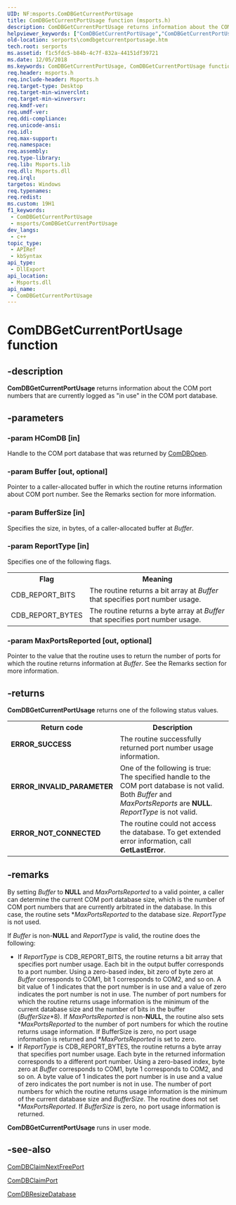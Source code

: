 ```yaml
---
UID: NF:msports.ComDBGetCurrentPortUsage
title: ComDBGetCurrentPortUsage function (msports.h)
description: ComDBGetCurrentPortUsage returns information about the COM port numbers that are currently logged as &quot;in use&quot; in the COM port database.
helpviewer_keywords: ["ComDBGetCurrentPortUsage","ComDBGetCurrentPortUsage function [Serial Ports]","comdb_b4de1b55-d769-424f-842a-21a8cb28ef1d.xml","msports/ComDBGetCurrentPortUsage","serports.comdbgetcurrentportusage"]
old-location: serports\comdbgetcurrentportusage.htm
tech.root: serports
ms.assetid: f1c5fdc5-b84b-4c7f-832a-44151df39721
ms.date: 12/05/2018
ms.keywords: ComDBGetCurrentPortUsage, ComDBGetCurrentPortUsage function [Serial Ports], comdb_b4de1b55-d769-424f-842a-21a8cb28ef1d.xml, msports/ComDBGetCurrentPortUsage, serports.comdbgetcurrentportusage
req.header: msports.h
req.include-header: Msports.h
req.target-type: Desktop
req.target-min-winverclnt: 
req.target-min-winversvr: 
req.kmdf-ver: 
req.umdf-ver: 
req.ddi-compliance: 
req.unicode-ansi: 
req.idl: 
req.max-support: 
req.namespace: 
req.assembly: 
req.type-library: 
req.lib: Msports.lib
req.dll: Msports.dll
req.irql: 
targetos: Windows
req.typenames: 
req.redist: 
ms.custom: 19H1
f1_keywords:
 - ComDBGetCurrentPortUsage
 - msports/ComDBGetCurrentPortUsage
dev_langs:
 - c++
topic_type:
 - APIRef
 - kbSyntax
api_type:
 - DllExport
api_location:
 - Msports.dll
api_name:
 - ComDBGetCurrentPortUsage
---
```


# ComDBGetCurrentPortUsage function


## -description

<b>ComDBGetCurrentPortUsage</b> returns information about the COM port numbers that are currently logged as "in use" in the COM port database.

## -parameters

### -param HComDB [in]

Handle to the COM port database that was returned by <a href="https://docs.microsoft.com/windows/desktop/api/msports/nf-msports-comdbopen">ComDBOpen</a>.

### -param Buffer [out, optional]

Pointer to a caller-allocated buffer in which the routine returns information about COM port number. See the Remarks section for more information.

### -param BufferSize [in]

Specifies the size, in bytes, of a caller-allocated buffer at <i>Buffer</i>.

### -param ReportType [in]

Specifies one of the following flags.

<table>
<tr>
<th>Flag</th>
<th>Meaning</th>
</tr>
<tr>
<td>
CDB_REPORT_BITS

</td>
<td>
The routine returns a bit array at <i>Buffer</i> that specifies port number usage.

</td>
</tr>
<tr>
<td>
CDB_REPORT_BYTES

</td>
<td>
The routine returns a byte array at <i>Buffer</i> that specifies port number usage.

</td>
</tr>
</table>

### -param MaxPortsReported [out, optional]

Pointer to the value that the routine uses to return the number of ports for which the routine returns information at <i>Buffer</i>. See the Remarks section for more information.

## -returns

<b>ComDBGetCurrentPortUsage</b> returns one of the following status values.

<table>
<tr>
<th>Return code</th>
<th>Description</th>
</tr>
<tr>
<td width="40%">
<dl>
<dt><b>ERROR_SUCCESS</b></dt>
</dl>
</td>
<td width="60%">
The routine successfully returned port number usage information.

</td>
</tr>
<tr>
<td width="40%">
<dl>
<dt><b>ERROR_INVALID_PARAMETER</b></dt>
</dl>
</td>
<td width="60%">
One of the following is true: The specified handle to the COM port database is not valid. Both <i>Buffer</i> and <i>MaxPortsReports</i> are <b>NULL</b>. <i>ReportType</i> is not valid.

</td>
</tr>
<tr>
<td width="40%">
<dl>
<dt><b>ERROR_NOT_CONNECTED</b></dt>
</dl>
</td>
<td width="60%">
The routine could not access the database. To get extended error information, call <b>GetLastError</b>.

</td>
</tr>
</table>

## -remarks

By setting <i>Buffer</i> to <b>NULL</b> and <i>MaxPortsReported</i> to a valid pointer, a caller can determine the current COM port database size, which is the number of COM port numbers that are currently arbitrated in the database. In this case, the routine sets *<i>MaxPortsReported</i> to the database size. <i>ReportType</i> is not used. 

If <i>Buffer</i> is non-<b>NULL</b> and <i>ReportType</i> is valid, the routine does the following:

<ul>
<li>
If <i>ReportType</i> is CDB_REPORT_BITS, the routine returns a bit array that specifies port number usage. Each bit in the output buffer corresponds to a port number. Using a zero-based index, bit zero of byte zero at <i>Buffer</i> corresponds to COM1, bit 1 corresponds to COM2, and so on. A bit value of 1 indicates that the port number is in use and a value of zero indicates the port number is not in use. The number of port numbers for which the routine returns usage information is the minimum of the current database size and the number of bits in the buffer (<i>BufferSize</i>*8). If <i>MaxPortsReported</i> is non-<b>NULL</b>, the routine also sets *<i>MaxPortsReported</i> to the number of port numbers for which the routine returns usage information. If BufferSize is zero, no port usage information is returned and *<i>MaxPortsReported</i> is set to zero.

</li>
<li>
If <i>ReportType</i> is CDB_REPORT_BYTES, the routine returns a byte array that specifies port number usage. Each byte in the returned information corresponds to a different port number. Using a zero-based index, byte zero at <i>Buffe</i>r corresponds to COM1, byte 1 corresponds to COM2, and so on. A byte value of 1 indicates the port number is in use and a value of zero indicates the port number is not in use. The number of port numbers for which the routine returns usage information is the minimum of the current database size and <i>BufferSize</i>. The routine does not set *<i>MaxPortsReported</i>. If <i>BufferSize</i> is zero, no port usage information is returned.

</li>
</ul>
<b>ComDBGetCurrentPortUsage</b> runs in user mode.

## -see-also

<a href="https://docs.microsoft.com/windows/desktop/api/msports/nf-msports-comdbclaimnextfreeport">ComDBClaimNextFreePort</a>



<a href="https://docs.microsoft.com/windows/desktop/api/msports/nf-msports-comdbclaimport">ComDBClaimPort</a>



<a href="https://docs.microsoft.com/windows/desktop/api/msports/nf-msports-comdbresizedatabase">ComDBResizeDatabase</a>

